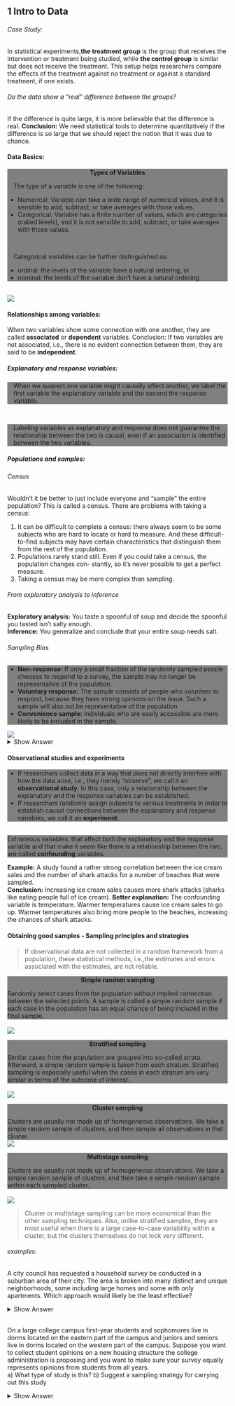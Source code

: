 ## 1 Intro to Data

###### Case Study: 
In statistical experiments,**the treatment group** is the group that receives the intervention or treatment being studied, while **the control group** is similar but does not receive the treatment. This setup helps researchers compare the effects of the treatment against no treatment or against a standard treatment, if one exists.

###### Do the data show a “real” difference between the groups? 
If the difference is quite large, it is more believable that the difference is real.
**Conclusion:** We need statistical tools to determine quantitatively if the difference is so large that we
should reject the notion that it was due to chance.

#### Data Basics:
<div style='background-color:gray;'>
<span>
<p style='margin-top:1em; text-align:center'>
<b>Types of Variables</b></p>
<p style='margin-left:1em;'>
The type of a variable is one of the following:
<ul>
<li> Numerical: Variable can take a wide range of numerical values, and it is sensible to add, subtract, or take averages with those values. </li>
<li> Categorical: Variable has a finite number of values, which are categories (called levels),
and it is not sensible to add, subtract, or take averages with those values.</li>
</ul>
<br>
<p style='margin-left:1em;'>
Categorical variables can be further distinguished as:
<ul>
<li> ordinal: the levels of the variable have a natural ordering, or</li>
<li> nominal: the levels of the variable don’t have a natural ordering</li>
</ul>
</div>
<br>

<img src="./screenshots/1.png">

#### Relationships among variables: 
When two variables show some connection with one another, they are called **associated** or **dependent** variables.
Conclusion: If two variables are not associated, i.e., there is no evident connection between them, they are said to be **independent**.

##### Explanatory and response variables:
<div style='background-color:gray;'>
<span>
<p style='margin-left:1em;'>
When we suspect one variable might causally affect another, we label the first variable the explanatory variable and the second the response variable.
</div>
<br>
<div style='background-color:gray;'>
<span>
<p style='margin-left:1em;'>
Labeling variables as explanatory and response does not guarantee the relationship between
the two is causal, even if an association is identified between the two variables.
</div>

##### Populations and samples:
###### Census
Wouldn’t it be better to just include everyone and “sample” the entire population?
This is called a census. There are problems with taking a census:
1. It can be difficult to complete a census: there always seem to be some subjects who are hard to
locate or hard to measure. And these difficult-to-find subjects may have certain characteristics
that distinguish them from the rest of the population.
2. Populations rarely stand still. Even if you could take a census, the population changes con-
stantly, so it’s never possible to get a perfect measure.
3. Taking a census may be more complex than sampling.  

###### From exploratory analysis to inference
**Exploratory analysis:**
You taste a spoonful of soup and decide the spoonful you tasted isn’t salty enough.  
**Inference:**
You generalize and conclude that your entire soup needs salt.

###### Sampling Bias
<div style='background-color:gray;'>
<span>
<ul>
<li><b>Non-response:</b> If only a small fraction of the randomly sampled people chooses to respond to a survey, the sample may no longer be representative of the population. </li>
<li><b>Voluntary response:</b> The sample consists of people who volunteer to respond, because they have strong opinions on the issue. Such a sample will also not be representative of the population</li>
<li><b>Convenience sample:</b> Individuals who are easily accessible are more likely to be included in the sample.</li></ul>
</div>

<img src="./screenshots/2.png">
<details>
    <summary>Show Answer</summary>
     i and iii
</details>

#### Observational studies and experiments

<div style='background-color:gray;'>
<span>
<ul>
<li> If researchers collect data in a way that does not directly interfere with how the data arise, i.e.,
they merely “observe”, we call it an <b>observational study</b>.
In this case, only a relationship between the explanatory and the response variables can be
established. </li>
<li> If researchers randomly assign subjects to various treatments in order to establish causal connections between the explanatory and response variables, we call it an <b>experiment</b>.</li>
</ul>
</div>
<br>

<div style='background-color:gray;'>
<span>
Extraneous variables, that affect both the explanatory and the response variable and
that make it seem like there is a relationship between the two, are called <b>confounding</b> variables.
</div>

**Example:** A study found a rather strong correlation between the ice cream sales and the number of shark attacks for a number of beaches that were sampled.  
**Conclusion:** Increasing ice cream sales causes more shark attacks (sharks like eating people full of ice cream).
**Better explanation:** The confounding variable is temperature. Warmer temperatures cause ice cream sales to go up. Warmer temperatures also bring more people to the beaches, increasing the chances of shark attacks.

#### Obtaining good samples - Sampling principles and strategies
> If observational data are not collected in a random framework from a population, these statistical methods, i.e.,the estimates and errors associated with the estimates, are not reliable.

<div style='background-color:gray;'>
<span>
<p style='margin-top:1em; text-align:center'>
<b>Simple random sampling</b></p>
Randomly select cases from the population without implied connection between the selected
points.
A sample is called a simple random sample if each case in the population has an equal chance of
being included in the final sample.
</div>
<br>
<img src="./screenshots/3.png">
<br>
<div style='background-color:gray;'>
<span>
<p style='margin-top:1em; text-align:center'>
<b>Stratified sampling</b></p>
Similar cases from the population are grouped into so-called strata. Afterward, a simple random sample is taken from each stratum.
Stratified sampling is especially useful when the cases in each stratum are very similar in terms of the outcome of interest.
</div>
<br>
<img src="./screenshots/4.png">
<br>

<div style='background-color:gray;'>
<span>
<p style='margin-top:1em; text-align:center'>
<b>Cluster sampling</b></p>
Clusters are usually not made up of homogeneous observations. We take a simple random sample
of clusters, and then sample all observations in that cluster.
</div>
<img src="./screenshots/5.png">
<br>

<div style='background-color:gray;'>
<span>
<p style='margin-top:1em; text-align:center'>
<b>Multistage sampling</b></p>
Clusters are usually not made up of homogeneous observations. We take a simple random sample
of clusters, and then take a simple random sample within each sampled cluster.
</div>
<br>
<img src="./screenshots/6.png">
<br>

>Cluster or multistage sampling can be more economical than the other sampling techniques.
Also, unlike stratified samples, they are most useful when there is a large case-to-case variability within a cluster, but the clusters themselves do not look very different.
###### examples:
A city council has requested a household survey be conducted in a suburban area of their city.
The area is broken into many distinct and unique neighborhoods, some including large homes
and some with only apartments. Which approach would likely be the least effective?

<details>
    <summary>Show Answer</summary>
We can think of the different neighborhoods as different clusters/strata. Since they are distinct but homogeneous within, cluster samlping would be the least effective.
</details>
<br>

On a large college campus first-year students and sophomores live in dorms located on the
eastern part of the campus and juniors and seniors live in dorms located on the western part
of the campus. Suppose you want to collect student opinions on a new housing structure the
college administration is proposing and you want to make sure your survey equally represents
opinions from students from all years.  
a) What type of study is this?
b) Suggest a sampling strategy for carrying out this study

<details>
    <summary>Show Answer</summary>
a) observational study  
b) To ensure students from each year are reasonably represented, we might choose to randomly sample a fixed number of students, say 60, from each part of the campus (east and west). Since a random sample of fixed size was taken within each part in this scenario, this represents a stratified sampling.
</details>